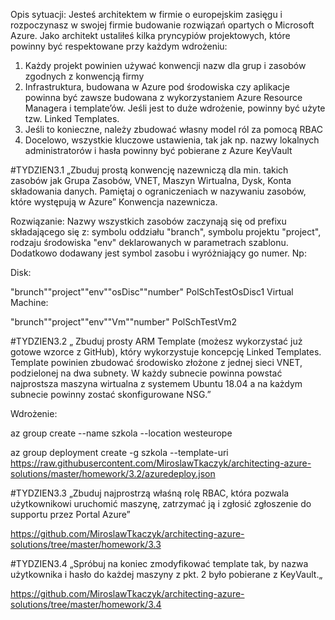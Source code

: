 Opis sytuacji: Jesteś architektem w firmie o europejskim zasięgu i rozpoczynasz w swojej firmie budowanie rozwiązań opartych o Microsoft Azure. Jako architekt ustaliłeś kilka pryncypiów projektowych, które powinny być respektowane przy każdym wdrożeniu:
1.	Każdy projekt powinien używać konwencji nazw dla grup i zasobów zgodnych z konwencją firmy
2.	Infrastruktura, budowana w Azure pod środowiska czy aplikacje powinna być zawsze budowana z wykorzystaniem Azure Resource Managera i template’ów. Jeśli jest to duże wdrożenie, powinny być użyte tzw. Linked Templates.
3.	Jeśli to konieczne, należy zbudować własny model ról za pomocą RBAC
4.	Docelowo, wszystkie kluczowe ustawienia, tak jak np. nazwy lokalnych administratorów i hasła powinny być pobierane z Azure KeyVault

 #TYDZIEN3.1 „Zbuduj prostą konwencję nazewniczą dla min. takich zasobów jak Grupa Zasobów, VNET, Maszyn Wirtualna, Dysk, Konta składowania danych. Pamiętaj o ograniczeniach w nazywaniu zasobów, które występują w Azure”
Konwencja nazewnicza.

Rozwiązanie:
Nazwy wszystkich zasobów zaczynają się od prefixu składającego się z: symbolu oddziału "branch", symbolu projektu "project", rodzaju środowiska "env" deklarowanych w parametrach szablonu. Dodatkowo dodawany jest symbol zasobu i wyróżniający go numer. Np:

Disk:

 "brunch""project""env""osDisc""number"
 PolSchTestOsDisc1
Virtual Machine:

 "brunch""project""env""Vm""number"
PolSchTestVm2
  
  
#TYDZIEN3.2 „ Zbuduj prosty ARM Template (możesz wykorzystać już gotowe wzorce z GitHub), który wykorzystuje koncepcję Linked Templates. Template powinien zbudować środowisko złożone z jednej sieci VNET, podzielonej na dwa subnety. W każdy subnecie powinna powstać najprostsza maszyna wirtualna z systemem Ubuntu 18.04 a na każdym subnecie powinny zostać skonfigurowane NSG.”

Wdrożenie:

az group create --name szkola --location westeurope

az group deployment create -g szkola --template-uri https://raw.githubusercontent.com/MiroslawTkaczyk/architecting-azure-solutions/master/homework/3.2/azuredeploy.json 


#TYDZIEN3.3 „Zbuduj najprostrzą właśną rolę RBAC, która pozwala użytkownikowi uruchomić maszynę, zatrzymać ją i zgłosić zgłoszenie do supportu przez Portal Azure”

https://github.com/MiroslawTkaczyk/architecting-azure-solutions/tree/master/homework/3.3

#TYDZIEN3.4 „Spróbuj na koniec zmodyfikować template tak, by nazwa użytkownika i hasło do każdej maszyny z pkt. 2 było pobierane z KeyVault.„

https://github.com/MiroslawTkaczyk/architecting-azure-solutions/tree/master/homework/3.4
